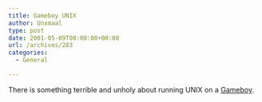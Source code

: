 ```yaml
---
title: Gameboy UNIX
author: Unxmaal
type: post
date: 2001-05-09T00:00:00+00:00
url: /archives/283
categories:
  - General

---
```

There is something terrible and unholy about running UNIX on a <A HREF="http://www.generation.nl/~rewben/stuff.html">Gameboy</A>.